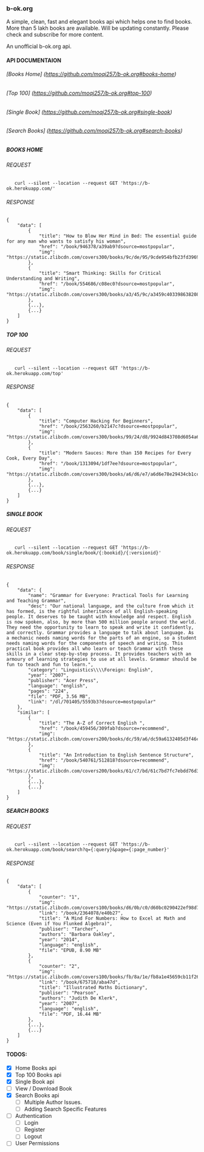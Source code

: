 ### b-ok.org

A simple, clean, fast and elegant books api which helps one to find books. More than 5 lakh books are available. Will be updating constantly. Please check and subscribe for more content.

An unofficial b-ok.org api.

#### API DOCUMENTAION
###### [Books Home] (https://github.com/moaj257/b-ok.org#books-home)
###### [Top 100] (https://github.com/moaj257/b-ok.org#top-100)
###### [Single Book] (https://github.com/moaj257/b-ok.org#single-book)
###### [Search Books] (https://github.com/moaj257/b-ok.org#search-books)

##### BOOKS HOME

###### REQUEST
```
   curl --silent --location --request GET 'https://b-ok.herokuapp.com/'
```
###### RESPONSE
```
{
    "data": [
        {
            "title": "How to Blow Her Mind in Bed: The essential guide for any man who wants to satisfy his woman",
            "href": "/book/946378/a39ab9?dsource=mostpopular",
            "img": "https://static.zlibcdn.com/covers300/books/9c/de/95/9cde954bfb23fd3969b30fb0a0441b09.jpg"
        },
        {
            "title": "Smart Thinking: Skills for Critical Understanding and Writing",
            "href": "/book/554686/c08ec0?dsource=mostpopular",
            "img": "https://static.zlibcdn.com/covers300/books/a3/45/9c/a3459c403398638208308d220747d6c5.jpg"
        },
        {...},
        {...}
    ]
}
```

##### TOP 100

###### REQUEST
```
   curl --silent --location --request GET 'https://b-ok.herokuapp.com/top'
```
###### RESPONSE
```
{
    "data": [
        {
            "title": "Computer Hacking for Beginners",
            "href": "/book/2563260/b2147c?dsource=mostpopular",
            "img": "https://static.zlibcdn.com/covers300/books/99/24/d8/9924d843708d6054a63556e229579975.jpg"
        },
        {
            "title": "Modern Sauces: More than 150 Recipes for Every Cook, Every Day",
            "href": "/book/1313094/1df7ee?dsource=mostpopular",
            "img": "https://static.zlibcdn.com/covers300/books/a6/d6/e7/a6d6e78e29434cb1cc2c40d7adb998b6.jpg"
        },
        {...},
        {...}
    ]
}
```

##### SINGLE BOOK

###### REQUEST
```
   curl --silent --location --request GET 'https://b-ok.herokuapp.com/book/single/book/{:bookid}/{:versionid}'
```
###### RESPONSE
```
{
    "data": {
        "name": "Grammar for Everyone: Practical Tools for Learning and Teaching Grammar",
        "desc": "Our national language, and the culture from which it has formed, is the rightful inheritance of all English-speaking people. It deserves to be taught with knowledge and respect. English is now spoken, also, by more than 500 million people around the world. They need the opportunity to learn to speak and write it confidently, and correctly. Grammar provides a language to talk about language. As a mechanic needs naming words for the parts of an engine, so a student needs naming words for the components of speech and writing. This practical book provides all who learn or teach Grammar with these skills in a clear step-by-step process. It provides teachers with an armoury of learning strategies to use at all levels. Grammar should be fun to teach and fun to learn.",
        "category": "Linguistics\\\\Foreign: English",
        "year": "2007",
        "publisher": "Acer Press",
        "language": "english",
        "pages": "224",
        "file": "PDF, 3.56 MB",
        "link": "/dl/701405/5593b3?dsource=mostpopular"
    },
    "similar": [
        {
            "title": "The A-Z of Correct English ",
            "href": "/book/459456/309fab?dsource=recommend",
            "img": "https://static.zlibcdn.com/covers200/books/dc/59/a6/dc59a6132405d3f46c4dd23b5da8ce06.jpg"
        },
        {
            "title": "An Introduction to English Sentence Structure",
            "href": "/book/540761/512818?dsource=recommend",
            "img": "https://static.zlibcdn.com/covers200/books/61/c7/bd/61c7bd7fc7ebdd76d30199585e208aba.jpg"
        },
        {...},
        {...}
    ]
}
```

##### SEARCH BOOKS

###### REQUEST
```
   curl --silent --location --request GET 'https://b-ok.herokuapp.com/book/search?q={:query}&page={:page_number}'
```
###### RESPONSE
```
{
    "data": [
        {
            "counter": "1",
            "img": "https://static.zlibcdn.com/covers100/books/d6/0b/c0/d60bc0290422ef98d7bcf78d7edee0da.jpg",
            "link": "/book/2364078/e40b27",
            "title": "A Mind For Numbers: How to Excel at Math and Science (Even if You Flunked Algebra)",
            "publiser": "Tarcher",
            "authors": "Barbara Oakley",
            "year": "2014",
            "language": "english",
            "file": "EPUB, 8.90 MB"
        },
        {
            "counter": "2",
            "img": "https://static.zlibcdn.com/covers100/books/fb/8a/1e/fb8a1e45659cb11f26690d8de4cdfebf.jpg",
            "link": "/book/675718/aba47d",
            "title": "Illustrated Maths Dictionary",
            "publiser": "Pearson",
            "authors": "Judith De Klerk",
            "year": "2007",
            "language": "english",
            "file": "PDF, 16.44 MB"
        },
        {...},
        {...}
    ]
}
```

#### TODOS:
  - [x] Home Books api
  - [x] Top 100 Books api
  - [x] Single Book api
  - [ ] View / Download Book
  - [x] Search Books api
     - [ ] Multiple Author Issues.
     - [ ] Adding Search Specific Features
  - [ ] Authentication
     - [ ] Login
     - [ ] Register
     - [ ] Logout
  - [ ] User Permissions